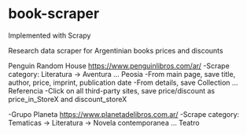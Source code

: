 # book-scraper
Implemented with Scrapy

Research data scraper for Argentinian books prices and discounts

Penguin Random House https://www.penguinlibros.com/ar/
-Scrape category: Literatura -> Aventura … Peosia
  -From main page, save title, author, price, imprint, publication date
  -From details, save Collection … Referencia
  -Click on all third-party sites, save price/discount as price_in_StoreX and discount_storeX 

-Grupo Planeta https://www.planetadelibros.com.ar/
  -Scrape category: Tematicas -> Literatura -> Novela contemporanea … Teatro
  

